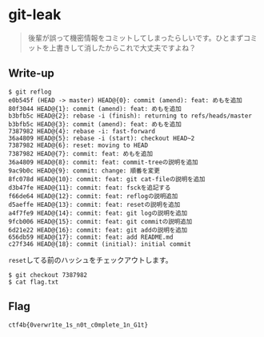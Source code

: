 # git-leak

> 後輩が誤って機密情報をコミットしてしまったらしいです。ひとまずコミットを上書きして消したからこれで大丈夫ですよね？

## Write-up

```
$ git reflog
e0b545f (HEAD -> master) HEAD@{0}: commit (amend): feat: めもを追加
80f3044 HEAD@{1}: commit (amend): feat: めもを追加
b3bfb5c HEAD@{2}: rebase -i (finish): returning to refs/heads/master
b3bfb5c HEAD@{3}: commit (amend): feat: めもを追加
7387982 HEAD@{4}: rebase -i: fast-forward
36a4809 HEAD@{5}: rebase -i (start): checkout HEAD~2
7387982 HEAD@{6}: reset: moving to HEAD
7387982 HEAD@{7}: commit: feat: めもを追加
36a4809 HEAD@{8}: commit: feat: commit-treeの説明を追加
9ac9b0c HEAD@{9}: commit: change: 順番を変更
8fc078d HEAD@{10}: commit: feat: git cat-fileの説明を追加
d3b47fe HEAD@{11}: commit: feat: fsckを追記する
f66de64 HEAD@{12}: commit: feat: reflogの説明追加
d5aeffe HEAD@{13}: commit: feat: resetの説明を追加
a4f7fe9 HEAD@{14}: commit: feat: git logの説明を追加
9fcb006 HEAD@{15}: commit: feat: git commitの説明追加
6d21e22 HEAD@{16}: commit: feat: git addの説明を追加
656db59 HEAD@{17}: commit: feat: add README.md
c27f346 HEAD@{18}: commit (initial): initial commit
```

`reset`してる前のハッシュをチェックアウトします。

```
$ git checkout 7387982
$ cat flag.txt
```

## Flag

`ctf4b{0verwr1te_1s_n0t_c0mplete_1n_G1t}`
